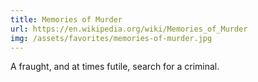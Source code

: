 ```yaml
---
title: Memories of Murder
url: https://en.wikipedia.org/wiki/Memories_of_Murder
img: /assets/favorites/memories-of-murder.jpg
---
```


A fraught, and at times futile, search for a criminal.
